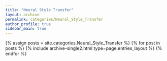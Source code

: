 ```yaml
---
title: "Neural Style Transfer"
layout: archive
permalink: categories/Neural_Style_Transfer
author_profile: true
sidebar_main: true
--- 
```



{% assign posts = site.categories.Neural_Style_Transfer %}
{% for post in posts %} {% include archive-single2.html type=page.entries_layout %} {% endfor %}
